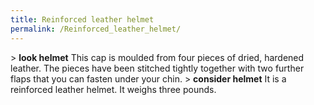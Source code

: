 ```yaml
---
title: Reinforced leather helmet
permalink: /Reinforced_leather_helmet/
---
```


\> **look helmet**
This cap is moulded from four pieces of dried, hardened leather. The
pieces
have been stitched tightly together with two further flaps that you can
fasten
under your chin.
\> **consider helmet**
It is a reinforced leather helmet.
It weighs three pounds.